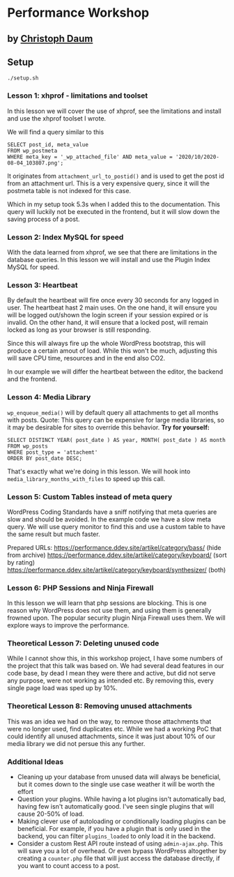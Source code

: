 # Performance Workshop
## by [Christoph Daum](https://christoph-daum.com)

## Setup

```ssh
./setup.sh
```

### Lesson 1: xhprof - limitations and toolset

In this lesson we will cover the use of xhprof, see the limitations and install and use the xhprof toolset I wrote.

We will find a query similar to this
```mysql
SELECT post_id, meta_value 
FROM wp_postmeta 
WHERE meta_key = '_wp_attached_file' AND meta_value = '2020/10/2020-08-04_103807.png';
```
It originates from `attachment_url_to_postid()` and is used to get the post id from an attachment url.
This is a very expensive query, since it will the postmeta table is not indexed for this case.

Which in my setup took 5.3s when I added this to the documentation. This query will luckily not be executed in the 
frontend, but it will slow down the saving process of a post.

### Lesson 2: Index MySQL for speed

With the data learned from xhprof, we see that there are limitations in the database queries. In this lesson we will
install and use the Plugin Index MySQL for speed.

### Lesson 3: Heartbeat

By default the heartbeat will fire once every 30 seconds for any logged in user. The heartbeat hast 2 main uses. On the 
one hand, it will ensure you will be logged out/shown the login screen if your session expired or is invalid. On the
other hand, it will ensure that a locked post, will remain locked as long as your browser is still responding.

Since this will always fire up the whole WordPress bootstrap, this will produce a certain amout of load. While this 
won't be much, adjusting this will save CPU time, resources and in the end also CO2.

In our example we will differ the heartbeat between the editor, the backend and the frontend.

### Lesson 4: Media Library
`wp_enqueue_media()` will by default query all attachments to get all months with posts.
Quote: This query can be  expensive for large media libraries, so it may be desirable for sites to  override this behavior.
**Try for yourself:**
```mysql
SELECT DISTINCT YEAR( post_date ) AS year, MONTH( post_date ) AS month
FROM wp_posts
WHERE post_type = 'attachemt'
ORDER BY post_date DESC;
```

That's exactly what we're doing in this lesson. We will hook into `media_library_months_with_files` to speed up this call.

### Lesson 5: Custom Tables instead of meta query

WordPress Coding Standards have a sniff notifying that meta queries are slow and should be avoided. In the example code 
we have a slow meta query. We will use query monitor to find this and use a custom table to have the same result but 
much faster.

Prepared URLs:
https://performance.ddev.site/artikel/category/bass/ (hide from archive)
https://performance.ddev.site/artikel/category/keyboard/ (sort by rating)
https://performance.ddev.site/artikel/category/keyboard/synthesizer/ (both)


### Lesson 6: PHP Sessions and Ninja Firewall

In this lesson we will learn that php sessions are blocking. This is one reason why WordPress does not use them, and
using them is generally frowned upon. The popular security plugin Ninja Firewall uses them. We will explore ways to 
improve the performance.

### Theoretical Lesson 7: Deleting unused code

While I cannot show this, in this workshop project, I have some numbers of the project that this talk was based on.
We had several dead features in our code base, by dead I mean they were there and active, but did not serve any purpose,
were not working as intended etc. 
By removing this, every single page load was sped up by 10%.

### Theoretical Lesson 8: Removing unused attachments

This was an idea we had on the way, to remove those attachments that were no longer used, find duplicates etc. While
we had a working PoC that could identify all unused attachments, since it was just about 10% of our media library we 
did not persue this any further.

### Additional Ideas

* Cleaning up your database from unused data will always be beneficial, but it comes down to the single use
  case weather it will be worth the effort
* Question your plugins. While having a lot plugins isn't automatically bad, having few isn't automatically good.
  I've seen single plugins that will cause 20-50% of load. 
* Making clever use of autoloading or conditionally loading plugins can be beneficial.
  For example, if you have a plugin that is only used in the backend, you can filter `plugins_loaded` to only load it in 
  the backend.
* Consider a custom Rest API route instead of using `admin-ajax.php`. This will save you a lot of overhead. Or even 
  bypass WordPress altogether by creating a `counter.php` file that will just access the database directly, if you want
  to count access to a post. 